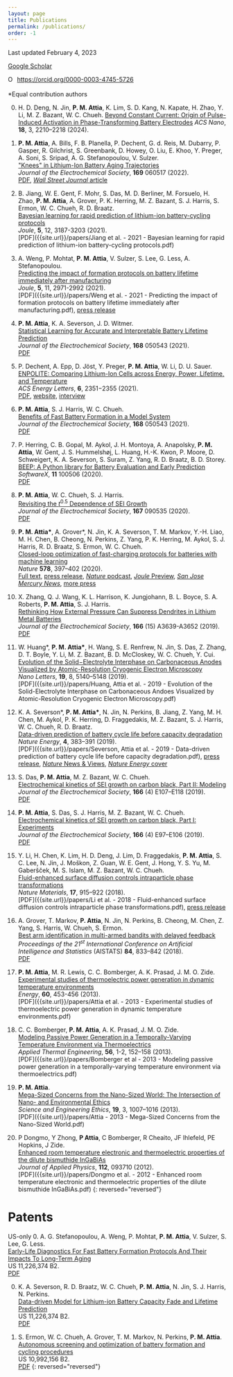 ```yaml
---
layout: page
title: Publications
permalink: /publications/
order: -1
---
```

Last updated February 4, 2023

[Google Scholar](https://scholar.google.com/citations?user=GyD43R4AAAAJ&hl=en&oi=ao)

<div itemscope itemtype="https://schema.org/Person"><a itemprop="sameAs" content="https://orcid.org/0000-0003-4745-5726" href="https://orcid.org/0000-0003-4745-5726" target="orcid.widget" rel="noopener noreferrer" style="vertical-align:top;"><img src="https://orcid.org/sites/default/files/images/orcid_16x16.png" style="width:1em;margin-right:.5em;" alt="ORCID iD icon">https://orcid.org/0000-0003-4745-5726</a></div>

<br>
*Equal contribution authors

0. H. D. Deng, N. Jin, **P. M. Attia**, K. Lim, S. D. Kang, N. Kapate, H. Zhao, Y. Li, M. Z. Bazant, W. C. Chueh.
[Beyond Constant Current: Origin of Pulse-Induced Activation in Phase-Transforming Battery Electrodes](https://doi.org/10.1021/acsnano.3c09742)
*ACS Nano*, **18**, 3, 2210–2218 (2024).


0. **P. M. Attia**, A. Bills, F. B. Planella, P. Dechent, G. d. Reis, M. Dubarry,
P. Gasper, R. Gilchrist, S. Greenbank, D. Howey, O. Liu, E. Khoo, Y. Preger,
A. Soni, S. Sripad, A. G. Stefanopoulou, V. Sulzer.  
["Knees" in Lithium-Ion Battery Aging Trajectories](https://doi.org/10.1149/1945-7111/ac6d13)  
*Journal of the Electrochemical Society*, **169** 060517 (2022).  
[PDF](https://iopscience.iop.org/article/10.1149/1945-7111/ac6d13/pdf),
[*Wall Street Journal* article](https://www.wsj.com/tech/you-dont-need-a-new-iphone-you-just-need-a-new-battery-dc4caaaa?st=6wwgtlxt39bujnx&reflink=desktopwebshare_permalink)

0. B. Jiang, W. E. Gent, F. Mohr, S. Das, M. D. Berliner, M. Forsuelo, H. Zhao,
**P. M. Attia**, A. Grover, P. K. Herring, M. Z. Bazant, S. J. Harris, S. Ermon,
W. C. Chueh, R. D. Braatz.  
[Bayesian learning for rapid prediction of lithium-ion battery-cycling protocols](https://doi.org/10.1016/j.joule.2021.10.010)  
*Joule*, **5**, 12, 3187-3203 (2021).  
[PDF]({{site.url}}/papers/Jiang et al. - 2021 - Bayesian learning for rapid prediction of lithium-ion battery-cycling protocols.pdf)

0. A. Weng, P. Mohtat, **P. M. Attia**, V. Sulzer, S. Lee, G. Less, A. Stefanopoulou.  
[Predicting the impact of formation protocols on battery lifetime immediately after manufacturing](https://doi.org/10.1016/j.joule.2021.09.015)  
*Joule*, **5**, 11, 2971-2992 (2021).  
[PDF]({{site.url}}/papers/Weng et al. - 2021 - Predicting the impact of formation protocols on battery lifetime immediately after manufacturing.pdf), [press release](https://news.umich.edu/resistance-is-not-futile-predicting-how-changes-in-production-materials-impact-ev-battery-life/)

0. **P. M. Attia**, K. A. Severson, J. D. Witmer.  
[Statistical Learning for Accurate and Interpretable Battery Lifetime Prediction](https://doi.org/10.1149/1945-7111/ac2704)  
*Journal of the Electrochemical Society*, **168** 050543 (2021).  
[PDF](https://iopscience.iop.org/article/10.1149/1945-7111/ac2704/pdf)

0. P. Dechent, A. Epp, D. Jöst, Y. Preger, **P. M. Attia**, W. Li, D. U. Sauer.  
[ENPOLITE: Comparing Lithium-Ion Cells across Energy, Power, Lifetime, and Temperature](https://doi.org/10.1021/acsenergylett.1c00743)  
*ACS Energy Letters*, **6**, 2351−2355 (2021).  
[PDF](https://pubs.acs.org/doi/pdf/10.1021/acsenergylett.1c00743),
[website](https://enpolite.org),
[interview](https://www.youtube.com/watch?v=IlB3Ptz6nbw)

0. **P. M. Attia**, S. J. Harris, W. C. Chueh.  
[Benefits of Fast Battery Formation in a Model System
](https://doi.org/10.1149/1945-7111/abff35)  
*Journal of the Electrochemical Society*, **168** 050543 (2021).  
[PDF](https://iopscience.iop.org/article/10.1149/1945-7111/abff35/pdf)

0. P. Herring, C. B. Gopal, M. Aykol, J. H. Montoya, A. Anapolsky, **P. M. Attia**,
W. Gent, J. S. Hummelshøj, L. Huang, H.-K. Kwon, P. Moore, D. Schweigert,
K. A. Severson, S. Suram, Z. Yang, R. D. Braatz, B. D. Storey.  
[BEEP: A Python library for Battery Evaluation and Early Prediction](https://doi.org/10.1016/j.softx.2020.100506)  
*SoftwareX*, **11** 100506 (2020).  
[PDF](https://www.sciencedirect.com/science/article/pii/S2352711020300492/pdfft?isDTMRedir=true&download=true)

0. **P. M. Attia**, W. C. Chueh, S. J. Harris.  
[Revisiting the <i>t</i><sup>0.5</sup> Dependence of SEI Growth](https://doi.org/10.1149/1945-7111/ab8ce4)  
*Journal of the Electrochemical Society*, **167** 090535 (2020).  
[PDF](https://iopscience.iop.org/article/10.1149/1945-7111/ab8ce4/pdf)

0. **P. M. Attia\***, A. Grover\*, N. Jin, K. A. Severson, T. M. Markov, Y.-H. Liao, M. H. Chen, B. Cheong, N. Perkins, Z. Yang, P. K. Herring, M. Aykol, S. J. Harris, R. D. Braatz, S. Ermon, W. C. Chueh.  
[Closed-loop optimization of fast-charging protocols for batteries with machine learning](https://doi.org/10.1038/s41586-020-1994-5)  
*Nature* **578**, 397–402 (2020).  
[Full text](https://rdcu.be/b1U6H),
[press release](https://news.stanford.edu/2020/02/19/machine-learning-speed-arrival-ultra-fast-charging-electric-car/),
[*Nature* podcast](https://www.nature.com/articles/d41586-020-00482-x),
[*Joule* Preview](https://www.sciencedirect.com/science/article/abs/pii/S2542435120301318),
[*San Jose Mercury News*](https://www.mercurynews.com/2020/02/29/machines-drive-better-battery-designs/),
[more press](https://aditya-grover.github.io/files/media/nature20.html)

0. X. Zhang, Q. J. Wang, K. L. Harrison, K. Jungjohann,
B. L. Boyce, S. A. Roberts,  **P. M. Attia**, S. J. Harris.  
[Rethinking How External Pressure Can Suppress Dendrites in
Lithium Metal Batteries](https://doi.org/10.1149/2.0701914jes)  
*Journal of the Electrochemical Society*, **166** (15) A3639-A3652 (2019).  
[PDF](https://iopscience.iop.org/article/10.1149/2.0701914jes/pdf)

0.  W. Huang\*, **P. M. Attia\***, H. Wang, S. E. Renfrew, N. Jin, S. Das, Z. Zhang,
D. T. Boyle, Y. Li, M. Z. Bazant, B. D. McCloskey, W. C. Chueh, Y. Cui.  
[Evolution of the Solid−Electrolyte Interphase on Carbonaceous Anodes
Visualized by Atomic-Resolution Cryogenic Electron Microscopy](https://doi.org/10.1021/acs.nanolett.9b01515)  
*Nano Letters*, **19**, 8, 5140–5148 (2019).  
[PDF]({{site.url}}/papers/Huang, Attia et al. - 2019 - Evolution of the Solid-Electrolyte Interphase on Carbonaceous Andoes Visualized by Atomic-Resolution Cryogenic Electron Microscopy.pdf)

0.  K. A. Severson\*, **P. M. Attia\***, N. Jin, N. Perkins, B. Jiang,
Z. Yang, M. H. Chen, M. Aykol, P. K. Herring, D. Fraggedakis,
M. Z. Bazant, S. J. Harris, W. C. Chueh, R. D. Braatz.  
[Data-driven prediction of battery cycle life before capacity degradation](https://doi.org/10.1038/s41560-019-0356-8)  
*Nature Energy*, **4**, 383–391 (2019).  
[PDF]({{site.url}}/papers/Severson, Attia et al. - 2019 - Data-driven prediction of battery cycle life before capacity degradation.pdf),
[press release](https://news.stanford.edu/2019/03/25/ai-accurately-predicts-useful-life-batteries/),
[*Nature* News & Views](https://www.nature.com/articles/d41586-019-01138-1),
[*Nature Energy* cover](https://www.nature.com/nenergy/volumes/4/issues/5)

0.  S. Das, **P. M. Attia**, M. Z. Bazant, W. C. Chueh.  
[Electrochemical kinetics of SEI growth on carbon black, Part II: Modeling](https://dx.doi.org/10.1149/2.0241904jes)  
*Journal of the Electrochemical Society*, **166** (4) E107–E118 (2019).  
[PDF](https://iopscience.iop.org/article/10.1149/2.0241904jes/pdf)

0.  **P. M. Attia**, S. Das, S. J. Harris, M. Z. Bazant, W. C. Chueh.  
[Electrochemical kinetics of SEI growth on carbon black, Part I: Experiments](https://dx.doi.org/10.1149/2.0231904jes)  
*Journal of the Electrochemical Society*, **166** (4) E97–E106 (2019).  
[PDF](https://iopscience.iop.org/article/10.1149/2.0231904jes/pdf)

0.  Y. Li, H. Chen, K. Lim, H. D. Deng, J. Lim, D. Fraggedakis, **P. M. Attia**,
S. C. Lee, N. Jin, J. Moškon, Z. Guan, W. E. Gent, J. Hong, Y. S. Yu,
M. Gaberšček, M. S. Islam, M. Z. Bazant, W. C. Chueh.  
[Fluid-enhanced surface diffusion controls intraparticle phase transformations](https://dx.doi.org/10.1038/s41563-018-0168-4)  
*Nature Materials*, **17**, 915–922 (2018).  
[PDF]({{site.url}}/papers/Li et al. - 2018 - Fluid-enhanced surface diffusion controls intraparticle phase transformations.pdf),
[press release](https://www6.slac.stanford.edu/news/2018-09-17-x-rays-uncover-hidden-property-leads-failure-lithium-ion-battery-material.aspx)

0.  A. Grover, T. Markov, **P. Attia**, N. Jin, N. Perkins,
B. Cheong, M. Chen, Z. Yang, S. Harris, W. Chueh, S. Ermon.  
[Best arm identification in multi-armed bandits with delayed feedback](https://arxiv.org/abs/1803.10937)  
*Proceedings of the 21<sup>st</sup> International Conference on Artificial Intelligence and Statistics*
(AISTATS) **84**, 833–842 (2018).  
[PDF]({{site.url}}/papers/1803.10937.pdf)

0.  **P. M. Attia**, M. R. Lewis, C. C. Bomberger, A. K. Prasad, J. M. O. Zide.  
 [Experimental studies of thermoelectric power generation in dynamic temperature environments](https://dx.doi.org/10.1016/j.energy.2013.08.046)  
 *Energy*, **60**, 453-456 (2013).  
 [PDF]({{site.url}}/papers/Attia et al. - 2013 - Experimental studies of thermoelectric power generation in dynamic temperature environments.pdf)

0.  C. C. Bomberger, **P. M. Attia**, A. K. Prasad, J. M. O. Zide.  
[Modeling Passive Power Generation in a Temporally-Varying Temperature Environment via Thermoelectrics](https://dx.doi.org/10.1016/j.applthermaleng.2013.02.039)  
*Applied Thermal Engineering*, **56**, 1-2, 152–158 (2013).  
[PDF]({{site.url}}/papers/Bomberger et al - 2013 - Modeling passive power generation in a temporally-varying temperature environment via thermoelectrics.pdf)

0.  **P. M. Attia**.  
[Mega-Sized Concerns from the Nano-Sized World: The Intersection of Nano- and Environmental Ethics](https://dx.doi.org/10.1007/s11948-012-9422-3)  
*Science and Engineering Ethics*, **19**, 3, 1007–1016 (2013).  
[PDF]({{site.url}}/papers/Attia - 2013 - Mega-Sized Concerns from the Nano-Sized World.pdf)

0.  P Dongmo, Y Zhong, **P Attia**, C Bomberger, R Cheaito, JF Ihlefeld, PE Hopkins, J Zide.  
[Enhanced room temperature electronic and thermoelectric properties of the dilute bismuthide InGaBiAs](https://dx.doi.org/10.1063/1.4761996)  
*Journal of Applied Physics*, **112**, 093710 (2012).  
[PDF]({{site.url}}/papers/Dongmo et al. - 2012 - Enhanced room temperature electronic and thermoelectric properties of the dilute bismuthide InGaBiAs.pdf)
{: reversed="reversed"}

# Patents

US-only
0.  A. G. Stefanopoulou, A. Weng, P. Mohtat, **P. M. Attia**, V. Sulzer, S. Lee, G. Less.  
[Early-Life Diagnostics For Fast Battery Formation Protocols And Their Impacts To Long-Term Aging](https://patents.google.com/patent/US20230029405A1/en)  
US 11,226,374 B2.  
[PDF](https://patentimages.storage.googleapis.com/45/48/37/11686d6a5077be/US20230029405A1.pdf)

0.  K. A. Severson, R. D. Braatz, W. C. Chueh, **P. M. Attia**, N. Jin,
S. J. Harris, N. Perkins.  
[Data-driven Model for Lithium-ion Battery Capacity Fade and Lifetime Prediction](https://patents.google.com/patent/US11226374B2)  
US 11,226,374 B2.  
[PDF](https://patentimages.storage.googleapis.com/61/9c/a1/456ca53e408459/US11226374.pdf)

0.  S. Ermon, W. C. Chueh, A. Grover, T. M. Markov, N. Perkins, **P. M. Attia**.  
[Autonomous screening and optimization of battery formation and cycling procedures](https://patents.google.com/patent/US10992156B2)  
US 10,992,156 B2.  
[PDF](https://patentimages.storage.googleapis.com/2e/ed/81/b092ea27024388/US10992156.pdf)
{: reversed="reversed"}
